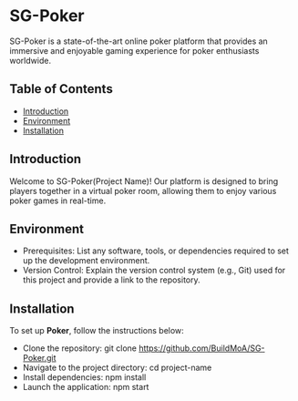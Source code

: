 # SG-Poker
SG-Poker is a state-of-the-art online poker platform that provides an immersive and enjoyable gaming experience for poker enthusiasts worldwide.

## Table of Contents

* [Introduction](#introduction)
* [Environment](#Environment)
* [Installation](#Installation)

## Introduction
Welcome to SG-Poker(Project Name)! Our platform is designed to bring players together in a virtual poker room, allowing them to enjoy various poker games in real-time.


## Environment
* Prerequisites: List any software, tools, or dependencies required to set up the development environment.
* Version Control: Explain the version control system (e.g., Git) used for this project and provide a link to the repository.


## Installation
To set up __Poker__, follow the instructions below:

* Clone the repository: git clone https://github.com/BuildMoA/SG-Poker.git
* Navigate to the project directory: cd project-name
* Install dependencies: npm install
* Launch the application: npm start
